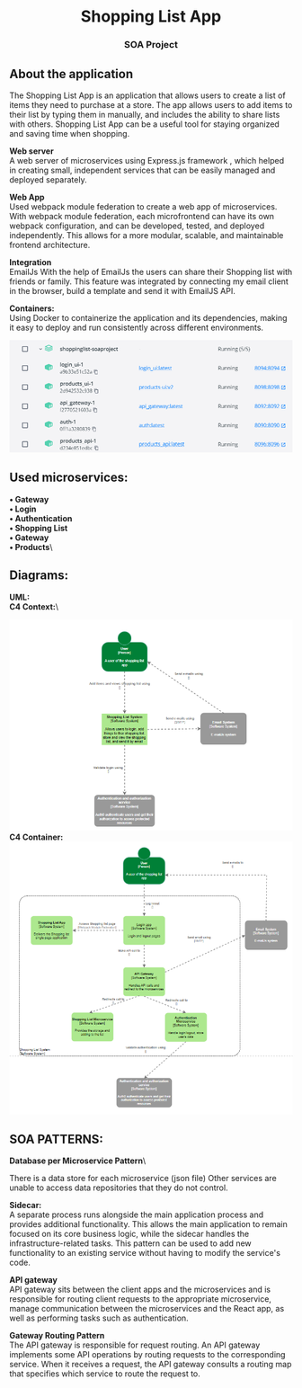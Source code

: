 <h1 align="center">Shopping List App</h1>
<h3 align="center">SOA Project</h3>

## About the application
The Shopping List App is an application that allows users to create a list of items they need to purchase at a store. The app allows users to add items to their list by typing them in manually, and includes the ability to share lists with others. Shopping List App can be a useful tool for staying organized and saving time when shopping.

**Web server**\
A web server of microservices using Express.js framework , which helped in creating small, independent services that can be easily managed and deployed separately.

**Web App**\
Used webpack module federation to create a web app of microservices. With webpack module federation, each microfrontend can have its own webpack configuration, and can be developed, tested, and deployed independently. This allows for a more modular, scalable, and maintainable frontend architecture.

**Integration**\
EmailJs
With the help of EmailJs the users can share their Shopping list with friends or family. This feature was integrated by connecting my email client in the browser, build a template and send it with EmailJS API.

**Containers:**\
Using Docker to containerize the application and its dependencies, making it easy to deploy and run consistently across different environments.

![Containers](utils/Containers.png)

## Used microservices:
**•	Gateway**\
**•	Login**\
**•	Authentication**\
**•	Shopping List**\
**•	Gateway**\
**•	Products**\

## Diagrams:
**UML:**\
**C4 Context:**\

![C4 Context Diagram](utils/C4Context.png)
**C4 Container:**\
![C4 Container Diagram](utils/C4Container.png)

## SOA PATTERNS:
**Database per Microservice Pattern**\

There is a data store for each microservice (json file) Other services are unable to access data repositories that they do not control. 

**Sidecar:**\
A separate process runs alongside the main application process and provides additional functionality. This allows the main application to remain focused on its core business logic, while the sidecar handles the infrastructure-related tasks. This pattern can be used to add new functionality to an existing service without having to modify the service's code.

**API gateway**\
API gateway sits between the client apps and the microservices and is responsible for routing client requests to the appropriate microservice, manage communication between the microservices and the React app, as well as performing tasks such as authentication. 

**Gateway Routing Pattern**\
The API gateway is responsible for request routing. An API gateway implements some API operations by routing requests to the corresponding service. When it receives a request, the API gateway consults a routing map that specifies which service to route the request to. 




